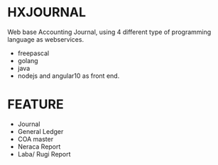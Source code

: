 # HXJOURNAL
Web base Accounting Journal, using 4 different type of programming language as webservices.
- freepascal
- golang
- java
- nodejs
and angular10 as front end. 

# FEATURE 
- Journal
- General Ledger
- COA master
- Neraca Report
- Laba/ Rugi Report
